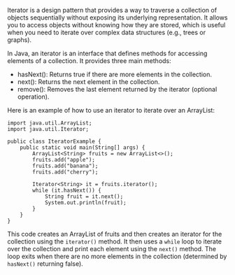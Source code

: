 

Iterator is a design pattern that provides a way to traverse a collection of objects sequentially without exposing its underlying representation. It allows you to access objects without knowing how they are stored, which is useful when you need to iterate over complex data structures (e.g., trees or graphs).

In Java, an iterator is an interface that defines methods for accessing elements of a collection. It provides three main methods:

- hasNext(): Returns true if there are more elements in the collection.
- next(): Returns the next element in the collection.
- remove(): Removes the last element returned by the iterator (optional operation).

Here is an example of how to use an iterator to iterate over an ArrayList:

```
import java.util.ArrayList;
import java.util.Iterator;

public class IteratorExample {
    public static void main(String[] args) {
        ArrayList<String> fruits = new ArrayList<>();
        fruits.add("apple");
        fruits.add("banana");
        fruits.add("cherry");
        
        Iterator<String> it = fruits.iterator();
        while (it.hasNext()) {
            String fruit = it.next();
            System.out.println(fruit);
        }
    }
}
```

This code creates an ArrayList of fruits and then creates an iterator for the collection using the `iterator()` method. It then uses a `while` loop to iterate over the collection and print each element using the `next()` method. The loop exits when there are no more elements in the collection (determined by `hasNext()` returning false).
